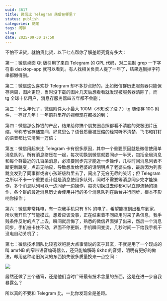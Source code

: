 ```yaml
---
uuid: 3617
title: 微信比 Telegram 落后在哪里？
status: publish
categories: 随笔
tags: 闲聊
slug: 
date: 2025-09-30 17:50
---
```

不怕不识货，就怕货比货，以下七点帮你了解差距究竟有多大：

第一：微信桌面 Qt 版引用了来自 Telegram 的 GPL 代码，对二进制 grep 一下字符串 desktop-app 就可以看到。有人找相关负责人提了一年了，结果连删掉字符串都懒得删。

第二：微信这么喜欢抄 Telegram 却不多抄点好的，比如微信群历史服务器只能保存两周，图片更短，当时没下载的图片几天后想看看就发现被服务器清除了，而 tg 全球十亿用户，消息存服务器四五年都不会删；

第三：什么年代了，微信附件大小最大 100M（不知改了没？）tg 随便存 10G 附件，一存好几年！一年前群里存的视频现在都找的到；

第四：微信那么挣钱的产品，结果给你搞个朋友圈合照都看不清脸的究极图片压缩，号称节省存储空间，好意思么？语音质量被压缩的经常听不清楚，飞书和钉钉的语音都比它清晰一万倍；

第五：微信用起来比 Telegram 卡有很多原因，其中一个重要原因就是微信使用单消息队列，所有消息挤压在一起，每次切换到微信就要同步一半天，包括全局消息和每个群最近的几百条消息，必须要同步完才能近一步操作，几秒时间消息列表不断更新跳变，点击无响应，导致想发给老婆的话明明点了老婆头像，最后因为列表跳变发到了同事群或者小孩班级群里去了，闹出了无穷无尽的笑话；但 Telegram 之所以不卡一个重要设计就是消息使用多队列，同时不需要等消息同步完才能操作，多个消息队列可以一边同步一边操作，每次切换过去你都可以立即流畅的操作，各个群的最近消息历史会使用并行的多个消息队列在后台并行同步，根本不影响你操作；

<!--more-->

第六：微信非常耗电，有一次我手机只有 5% 的电了，希望能撑到出租车到家，所以我开启了节能模式，想着应该没事，正在结束着不同应用时来了条信息，我手贱条件反射的点了上去，瞬间就后悔了，熟悉的微信界面弹了出来，然后一个消息同步，手机被卡住不动，界面不停更新，手机瞬间变烫，几秒时间一下给我手机干没电自动关机了；

第七：微信技术团队比较喜欢吧屁大点事情说的玄乎其玄，不就是用了一个现成的叫 amrNB 的窄带语音编码器么，还只能编解码 8khz 的音频，明明有更好的做法，却用这种老旧淘汰的东西损失很多质量换来一点空间：


![](https://skywind3000.github.io/images/blog/2025/wechat.jpg)

居然还做了三个通宵，还是他们当时广研最有技术含量的东西，这是在进一步自我暴露么？

所以真的不要和 Telegram 比，一比你发现全是差距。


